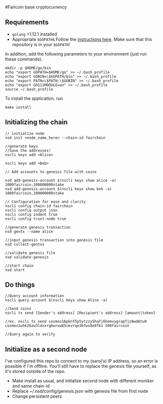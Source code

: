 

#Faircoin base cryptocurrency

## Requirements
- `golang`	>1.12.1 installed
- Appropriate `$GOPATH$`
Follow the [instructions here](https://golang.org/doc/install). Make sure that this repository is in your `$GOPATH`! 

In addition, add the following parameters to your environment (just run these commands). 

```
mkdir -p $HOME/go/bin
echo "export GOPATH=$HOME/go" >> ~/.bash_profile
echo "export GOBIN=\$GOPATH/bin" >> ~/.bash_profile
echo "export PATH=\$PATH:\$GOBIN" >> ~/.bash_profile
echo "export GO111MODULE=on" >> ~/.bash_profile
source ~/.bash_profile
```

To install the application, run 

```
make install
```

## Initializing the chain
```
// initialize node
nsd init <node_name_here> --chain-id fairchain

//generate keys
//Save the addresses!
nscli keys add <Alice>

nscli keys add <Bob>

// Add accounts to genesis file with coins

nsd add-genesis-account $(nscli keys show alice -a) 1000faircoin,100000000stake
nsd add-genesis-account $(nscli keys show bob -a) 1000faircoin,100000000stake

// Configuration for ease and clarity
nscli config chain-id fairchain
nscli config output json
nscli config indent true
nscli config trust-node true

//generate genesis transaction
nsd gentx --name alice

//input genesis transaction into genesis file
nsd collect-gentxs

//validate genesis file
nsd validate-genesis

//start chain
nsd start
```

## Do things
```
//Query account information
nscli query account $(nscli keys show Alice -a)

//Send coins
nscli tx send [Sender's address] [Recipient's address] [amount|token]

//ex. nscli tx send cosmos16pknf5p5ytzzy5hafj6hemvygrapfjz8wd6tu0 cosmos1uhk26zw3ldxxrg6wrxw65cevrqe36fws8e8fks 500faircoin

//Query again to verify 

```
## Initialize as a second node
I've configured this repo to connect to my (saroj's) IP address, so an error is possible if I'm offline. 
You'll still have to replace the genesis file yourself, as it's stored outside of the repo. 
- Make install as usual, and initialize second node with different moniker and same chain-id
- Replace ~/.nsd/config/genesis.json with genesis file from first node 
- Change persistent peers 
